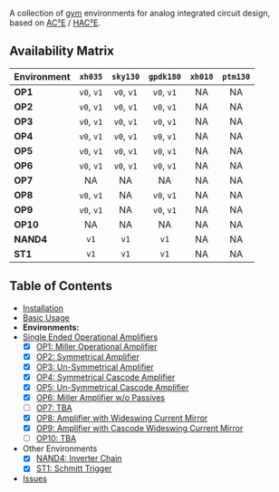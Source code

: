 A collection of [gym](https://gym.openai.com/) environments for analog 
integrated circuit design, based on [AC²E](https://github.com/matthschw/ace) /
[HAC²E](https://github.com/AugustUnderground/hace).

## Availability Matrix

| Environment |   `xh035`  |  `sky130`  |  `gpdk180` | `xh018` | `ptm130` |
|-------------|:----------:|:----------:|:----------:|:-------:|:--------:|
| **OP1**     | `v0`, `v1` | `v0`, `v1` | `v0`, `v1` |    NA   |    NA    |
| **OP2**     | `v0`, `v1` | `v0`, `v1` | `v0`, `v1` |    NA   |    NA    |
| **OP3**     | `v0`, `v1` | `v0`, `v1` | `v0`, `v1` |    NA   |    NA    |
| **OP4**     | `v0`, `v1` | `v0`, `v1` | `v0`, `v1` |    NA   |    NA    |
| **OP5**     | `v0`, `v1` | `v0`, `v1` | `v0`, `v1` |    NA   |    NA    |
| **OP6**     | `v0`, `v1` | `v0`, `v1` | `v0`, `v1` |    NA   |    NA    |
| **OP7**     |     NA     |     NA     |     NA     |    NA   |    NA    |
| **OP8**     | `v0`, `v1` |     NA     | `v0`, `v1` |    NA   |    NA    |
| **OP9**     | `v0`, `v1` |     NA     | `v0`, `v1` |    NA   |    NA    |
| **OP10**    |     NA     |     NA     |     NA     |    NA   |    NA    |
| **NAND4**   |    `v1`    |    `v1`    |    `v1`    |    NA   |    NA    |
| **ST1**     |    `v1`    |    `v1`    |    `v1`    |    NA   |    NA    |

## Table of Contents

- [Installation](./install.md)
- [Basic Usage](./usage.md)
- **Environments:**
- [Single Ended Operational Amplifiers](./op0.md)
    + [X] [OP1: Miller Operational Amplifier](./op1.md)
    + [X] [OP2: Symmetrical Amplifier](./op2.md)
    + [X] [OP3: Un-Symmetrical Amplifier](./op3.md)
    + [X] [OP4: Symmetrical Cascode Amplifier](./op4.md)
    + [X] [OP5: Un-Symmetrical Cascode Amplifier](./op5.md)
    + [X] [OP6: Miller Amplifier w/o Passives](./op6.md)
    + [ ] [OP7: TBA](./op7.md)
    + [X] [OP8: Amplifier with Wideswing Current Mirror](./op8.md)
    + [X] [OP9: Amplifier with Cascode Wideswing Current Mirror](./op9.md)
    + [ ] [OP10: TBA](./op10.md)
- Other Environments
    + [X] [NAND4: Inverter Chain](./nand4.md)
    + [X] [ST1: Schmitt Trigger](./st1.md)
- [Issues](./issues.md)


